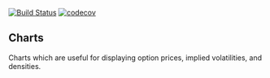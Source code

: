 [![Build Status](https://travis-ci.org/realoptions/option-charts.svg?branch=master)](https://travis-ci.org/realoptions/option-charts)
[![codecov](https://codecov.io/gh/realoptions/option-charts/branch/master/graph/badge.svg)](https://codecov.io/gh/realoptions/option-charts)

## Charts

Charts which are useful for displaying option prices, implied volatilities, and densities.